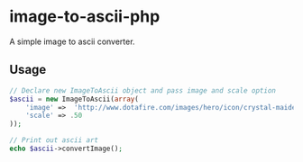 image-to-ascii-php
==================

A simple image to ascii converter.

## Usage ##
```php
// Declare new ImageToAscii object and pass image and scale option
$ascii = new ImageToAscii(array(
	'image' =>  'http://www.dotafire.com/images/hero/icon/crystal-maiden.png',
	'scale' => .50
));

// Print out ascii art
echo $ascii->convertImage();
```
